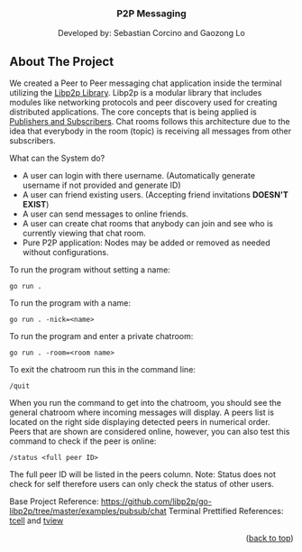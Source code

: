 <a name="readme-top"></a>

<!-- PROJECT LOGO -->
<div align="center">
  <h3 align="center">P2P Messaging</h3>

  <p align="center">
   Developed by: Sebastian Corcino and Gaozong Lo
  </p>
</div>

<!-- ABOUT THE PROJECT -->

## About The Project

We created a Peer to Peer messaging chat application inside the terminal utilizing the [Libp2p Library](https://docs.libp2p.io/concepts/discovery-routing/mdns/). Libp2p is a modular library that includes modules like networking protocols and peer discovery used for creating distributed applications. The core concepts that is being applied is [Publishers and Subscribers](https://docs.libp2p.io/concepts/pubsub/overview/). Chat rooms follows this architecture due to the idea that everybody in the room (topic) is receiving all messages from other subscribers.

What can the System do?

- A user can login with there username. (Automatically generate username if not provided and generate ID)
- A user can friend existing users. (Accepting friend invitations **DOESN'T EXIST**)
- A user can send messages to online friends.
- A user can create chat rooms that anybody can join and see who is currently viewing that chat room.
- Pure P2P application: Nodes may be added or removed as needed without configurations.

To run the program without setting a name:
```
go run .
```

To run the program with a name:
```
go run . -nick=<name>
```

To run the program and enter a private chatroom:
```
go run . -room=<room name>
```
To exit the chatroom run this in the command line:
```
/quit
```
When you run the command to get into the chatroom, you should see the general chatroom where incoming messages will display. A peers list is located on the right side displaying detected peers in numerical order. 
Peers that are shown are considered online, however, you can also test this command to check if the peer is online:
```
/status <full peer ID>
```
The full peer ID will be listed in the peers column. Note: Status does not check for self therefore users can only check the status of other users. 

Base Project Reference: https://github.com/libp2p/go-libp2p/tree/master/examples/pubsub/chat
Terminal Prettified References: [tcell](https://github.com/gdamore/tcell) and [tview](https://github.com/rivo/tview)

<p align="right">(<a href="#readme-top">back to top</a>)</p>
